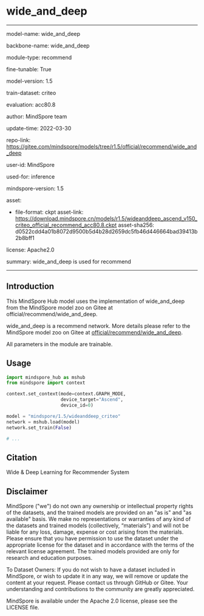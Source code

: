 # wide_and_deep

---

model-name: wide_and_deep

backbone-name: wide_and_deep

module-type: recommend

fine-tunable: True

model-version: 1.5

train-dataset: criteo

evaluation: acc80.8

author: MindSpore team

update-time: 2022-03-30

repo-link: <https://gitee.com/mindspore/models/tree/r1.5/official/recommend/wide_and_deep>

user-id: MindSpore

used-for: inference

mindspore-version: 1.5

asset:

-
    file-format: ckpt
    asset-link: <https://download.mindspore.cn/models/r1.5/wideanddeep_ascend_v150_criteo_official_recommend_acc80.8.ckpt>
    asset-sha256: d0522cdd4a01b8072d9500b5d4b28d2659dc5fb46d446664bad39413b2b8bff1

license: Apache2.0

summary: wide_and_deep is used for recommend

---

## Introduction

This MindSpore Hub model uses the implementation of wide_and_deep from the MindSpore model zoo on Gitee at official/recommend/wide_and_deep.

wide_and_deep is a recommend network. More details please refer to the MindSpore model zoo on Gitee at [official/recommend/wide_and_deep](https://gitee.com/mindspore/models/blob/r1.5/official/recommend/wide_and_deep/README.md).

All parameters in the module are trainable.

## Usage

```python
import mindspore_hub as mshub
from mindspore import context

context.set_context(mode=context.GRAPH_MODE,
                    device_target="Ascend",
                    device_id=0)

model = "mindspore/1.5/wideanddeep_criteo"
network = mshub.load(model)
network.set_train(False)

# ...
```

## Citation

Wide & Deep Learning for Recommender System

## Disclaimer

MindSpore ("we") do not own any ownership or intellectual property rights of the datasets, and the trained models are provided on an "as is" and "as available" basis. We make no representations or warranties of any kind of the datasets and trained models (collectively, “materials”) and will not be liable for any loss, damage, expense or cost arising from the materials. Please ensure that you have permission to use the dataset under the appropriate license for the dataset and in accordance with the terms of the relevant license agreement. The trained models provided are only for research and education purposes.

To Dataset Owners: If you do not wish to have a dataset included in MindSpore, or wish to update it in any way, we will remove or update the content at your request. Please contact us through GitHub or Gitee. Your understanding and contributions to the community are greatly appreciated.

MindSpore is available under the Apache 2.0 license, please see the LICENSE file.
